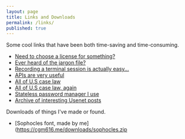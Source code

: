 ```yaml
---
layout: page
title: Links and Downloads
permalink: /links/
published: true
---
```




Some cool links that have been both time-saving and time-consuming.

- [Need to choose a license for something?](http://choosealicense.com/)
- [Ever heard of the jargon file?](http://www.catb.org/jargon/html/)
- [Recording a terminal session is actually easy...](http://showterm.io/)
- [APIs are very useful](http://www.publicapis.com/)
- [All of U.S case law](http://casetext.com/)
- [All of U.S case law, again](https://www.law.cornell.edu/)
- [Stateless password manager I use](http://masterpasswordapp.com/)
- [Archive of interesting Usenet posts](http://yarchive.net/)

Downloads of things I've made or found.

- [Sophocles font, made by me](https://cgm616.me/downloads/sophocles.zip